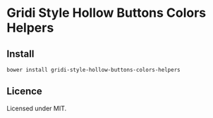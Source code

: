 # Gridi Style Hollow Buttons Colors Helpers

## Install
`bower install gridi-style-hollow-buttons-colors-helpers`

## Licence

Licensed under MIT.
